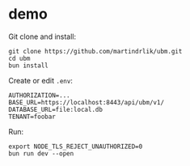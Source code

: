 # demo

Git clone and install:

```
git clone https://github.com/martindrlik/ubm.git
cd ubm
bun install
```

Create or edit `.env`:

```
AUTHORIZATION=...
BASE_URL=https://localhost:8443/api/ubm/v1/
DATABASE_URL=file:local.db
TENANT=foobar
```

Run:

```
export NODE_TLS_REJECT_UNAUTHORIZED=0
bun run dev --open
```
